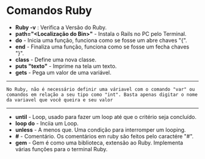 Comandos Ruby
===================

+ **Ruby -v** : Verifica a Versão do Ruby.
+ **path="<Localização do Bin>"** - Instala o Rails no PC pelo Terminal.
+ **do** - Inicia uma função, funciona como se fosse um abre chaves "{".
+ **end** - Finaliza uma função, funciona como se fosse um fecha chaves "}".
+ **class** - Define uma nova classe.
+ **puts "texto"** - Imprime na tela um texto.
+ **gets** - Pega um valor de uma variável.
---

	No Ruby, não é necessário definir uma váriavel com o comando "var" ou comandos em relação a seu tipo como "int". Basta apenas digitar o nome da variavel que você queira e seu valor
---
+ **until** - Loop, usado para fazer um loop até que o critério seja concluído.
+ **loop do** - Inciia um Loop.
+ **unless** - A menos que. Uma condição para interromper um looping.
+ **#** - Comentário. Os comentários em ruby são feitos pelo caractére "#".
+ **gem** - Gem é como uma biblioteca, extensão ao Ruby. Implementa várias funções para o terminal Ruby.
